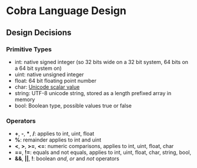 # Cobra Language Design

## Design Decisions

### Primitive Types
* int: native signed integer (so 32 bits wide on a 32 bit system, 64 bits on a 64 bit system on)
* uint: native unsigned integer
* float: 64 bit floating point number
* char: [Unicode scalar value](http://www.unicode.org/glossary/#unicode_scalar_value)  
* string: UTF-8 unicode string, stored as a length prefixed array in memory
* bool: Boolean type, possible values true or false

### Operators
* **+**, **-**, **\***, **/**: applies to int, uint, float
* **%**: remainder applies to int and uint
* **<**, **>**, **>=**, **<=**: numeric comparisons, applies to int, uint, float, char
* **==**, **!=**: equals and not equals, applies to int, uint, float, char, string, bool,
* **&&**, **||**, **!**: boolean _and_, _or_ and _not_ operators 
